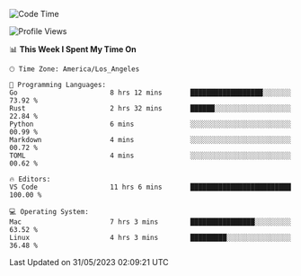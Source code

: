<!--START_SECTION:waka-->
![Code Time](http://img.shields.io/badge/Code%20Time-386%20hrs%2049%20mins-blue)

![Profile Views](http://img.shields.io/badge/Profile%20Views-0-blue)

📊 **This Week I Spent My Time On** 

```text
🕑︎ Time Zone: America/Los_Angeles

💬 Programming Languages: 
Go                       8 hrs 12 mins       ██████████████████░░░░░░░   73.92 % 
Rust                     2 hrs 32 mins       ██████░░░░░░░░░░░░░░░░░░░   22.84 % 
Python                   6 mins              ░░░░░░░░░░░░░░░░░░░░░░░░░   00.99 % 
Markdown                 4 mins              ░░░░░░░░░░░░░░░░░░░░░░░░░   00.72 % 
TOML                     4 mins              ░░░░░░░░░░░░░░░░░░░░░░░░░   00.62 % 

🔥 Editors: 
VS Code                  11 hrs 6 mins       █████████████████████████   100.00 % 

💻 Operating System: 
Mac                      7 hrs 3 mins        ████████████████░░░░░░░░░   63.52 % 
Linux                    4 hrs 3 mins        █████████░░░░░░░░░░░░░░░░   36.48 % 
```


 Last Updated on 31/05/2023 02:09:21 UTC
<!--END_SECTION:waka-->
